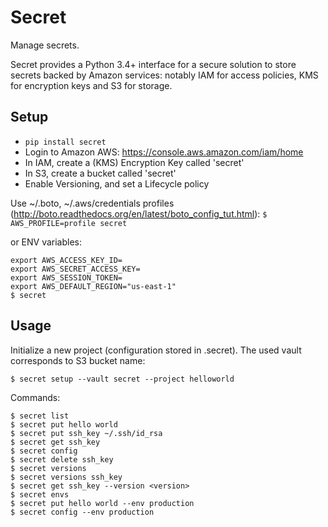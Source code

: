 # Secret

Manage secrets.

Secret provides a Python 3.4+ interface for a secure solution to store secrets backed by Amazon services:
notably IAM for access policies, KMS for encryption keys and S3 for storage.

## Setup

* `pip install secret`
* Login to Amazon AWS: https://console.aws.amazon.com/iam/home
* In IAM, create a (KMS) Encryption Key called 'secret'
* In S3, create a bucket called 'secret'
 * Enable Versioning, and set a Lifecycle policy

Use ~/.boto, ~/.aws/credentials profiles (http://boto.readthedocs.org/en/latest/boto_config_tut.html):
```$ AWS_PROFILE=profile secret```

or ENV variables:
```
export AWS_ACCESS_KEY_ID=
export AWS_SECRET_ACCESS_KEY=
export AWS_SESSION_TOKEN=
export AWS_DEFAULT_REGION="us-east-1"
$ secret
```

## Usage

Initialize a new project (configuration stored in .secret). The used vault corresponds to S3 bucket name:
```
$ secret setup --vault secret --project helloworld
```

Commands:
```
$ secret list
$ secret put hello world
$ secret put ssh_key ~/.ssh/id_rsa
$ secret get ssh_key
$ secret config
$ secret delete ssh_key
$ secret versions
$ secret versions ssh_key
$ secret get ssh_key --version <version>
$ secret envs
$ secret put hello world --env production
$ secret config --env production
```
